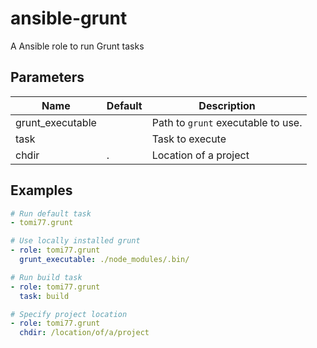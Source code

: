 # ansible-grunt
A Ansible role to run Grunt tasks

## Parameters

| Name             | Default | Description |
| ---------------- | ------- | ----------- |
| grunt_executable |         | Path to `grunt` executable to use. |
| task             |         | Task to execute |
| chdir            | .       | Location of a project |

## Examples

~~~yaml
# Run default task
- tomi77.grunt

# Use locally installed grunt
- role: tomi77.grunt
  grunt_executable: ./node_modules/.bin/

# Run build task
- role: tomi77.grunt
  task: build

# Specify project location
- role: tomi77.grunt
  chdir: /location/of/a/project
~~~
